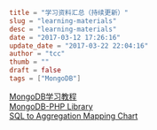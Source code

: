 ```toml
title = "学习资料汇总（持续更新）"
slug = "learning-materials"
desc = "learning-materials"
date = "2017-03-12 17:26:16"
update_date = "2017-03-22 22:04:16"
author = "tcc"
thumb = ""
draft = false
tags = ["MongoDB"]
```

[MongoDB学习教程](https://www.gitbook.com/book/piaosanlang/mongodb/details)<br>
[MongoDB-PHP Library](https://docs.mongodb.com/php-library/master/)<br>
[SQL to Aggregation Mapping Chart](https://docs.mongodb.com/manual/reference/sql-aggregation-comparison/)<br>

